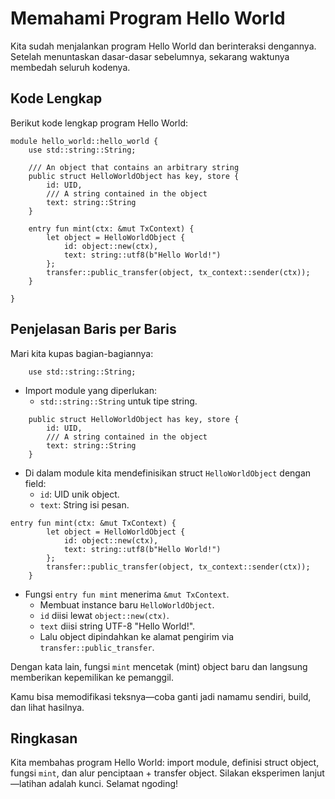 # Memahami Program Hello World

Kita sudah menjalankan program Hello World dan berinteraksi dengannya. Setelah menuntaskan dasar-dasar sebelumnya, sekarang waktunya membedah seluruh kodenya.

## Kode Lengkap

Berikut kode lengkap program Hello World:

```move
module hello_world::hello_world {
    use std::string::String;

    /// An object that contains an arbitrary string
    public struct HelloWorldObject has key, store {
        id: UID,
        /// A string contained in the object
        text: string::String
    }

    entry fun mint(ctx: &mut TxContext) {
        let object = HelloWorldObject {
            id: object::new(ctx),
            text: string::utf8(b"Hello World!")
        };
        transfer::public_transfer(object, tx_context::sender(ctx));
    }

}
```

## Penjelasan Baris per Baris

Mari kita kupas bagian-bagiannya:

```move
    use std::string::String;
```

- Import module yang diperlukan:
    - `std::string::String` untuk tipe string.

```move
    public struct HelloWorldObject has key, store {
        id: UID,
        /// A string contained in the object
        text: string::String
    }
```

- Di dalam module kita mendefinisikan struct `HelloWorldObject` dengan field:
    - `id`: UID unik object.
    - `text`: String isi pesan.

```move
entry fun mint(ctx: &mut TxContext) {
        let object = HelloWorldObject {
            id: object::new(ctx),
            text: string::utf8(b"Hello World!")
        };
        transfer::public_transfer(object, tx_context::sender(ctx));
    }
```

- Fungsi `entry fun mint` menerima `&mut TxContext`.
    - Membuat instance baru `HelloWorldObject`.
    - `id` diisi lewat `object::new(ctx)`.
    - `text` diisi string UTF-8 "Hello World!".
    - Lalu object dipindahkan ke alamat pengirim via `transfer::public_transfer`.

Dengan kata lain, fungsi `mint` mencetak (mint) object baru dan langsung memberikan kepemilikan ke pemanggil.

Kamu bisa memodifikasi teksnya—coba ganti jadi namamu sendiri, build, dan lihat hasilnya.

## Ringkasan

Kita membahas program Hello World: import module, definisi struct object, fungsi `mint`, dan alur penciptaan + transfer object. Silakan eksperimen lanjut—latihan adalah kunci. Selamat ngoding!